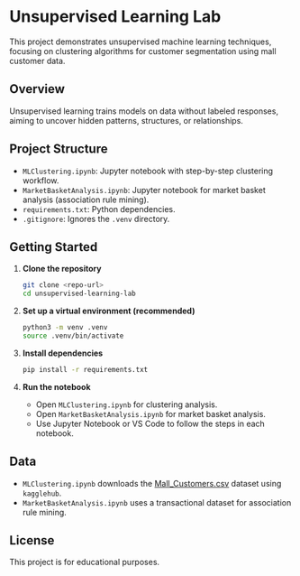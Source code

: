 # Unsupervised Learning Lab

This project demonstrates unsupervised machine learning techniques, focusing on clustering algorithms for customer segmentation using mall customer data.

## Overview

Unsupervised learning trains models on data without labeled responses, aiming to uncover hidden patterns, structures, or relationships.

## Project Structure

- `MLClustering.ipynb`: Jupyter notebook with step-by-step clustering workflow.
- `MarketBasketAnalysis.ipynb`: Jupyter notebook for market basket analysis (association rule mining).
- `requirements.txt`: Python dependencies.
- `.gitignore`: Ignores the `.venv` directory.

## Getting Started

1. **Clone the repository**

   ```sh
   git clone <repo-url>
   cd unsupervised-learning-lab
   ```

2. **Set up a virtual environment (recommended)**

   ```sh
   python3 -m venv .venv
   source .venv/bin/activate
   ```

3. **Install dependencies**

   ```sh
   pip install -r requirements.txt
   ```

4. **Run the notebook**
   - Open `MLClustering.ipynb` for clustering analysis.
   - Open `MarketBasketAnalysis.ipynb` for market basket analysis.
   - Use Jupyter Notebook or VS Code to follow the steps in each notebook.

## Data

- `MLClustering.ipynb` downloads the [Mall_Customers.csv](https://www.kaggle.com/datasets/vjchoudhary7/customer-segmentation-tutorial-in-python) dataset using `kagglehub`.
- `MarketBasketAnalysis.ipynb` uses a transactional dataset for association rule mining.

## License

This project is for educational purposes.
